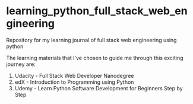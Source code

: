 # learning_python_full_stack_web_engineering

Repository for my learning journal of full stack web engineering using python

The learning materials that I've chosen to guide me through this exciting journey are:

1. Udacity - Full Stack Web Developer Nanodegree
2. edX - Introduction to Programming using Python
3. Udemy - Learn Python Software Development for Beginners Step by Step
